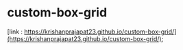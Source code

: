 # custom-box-grid
[link : https://krishanprajapat23.github.io/custom-box-grid/](https://krishanprajapat23.github.io/custom-box-grid/);
